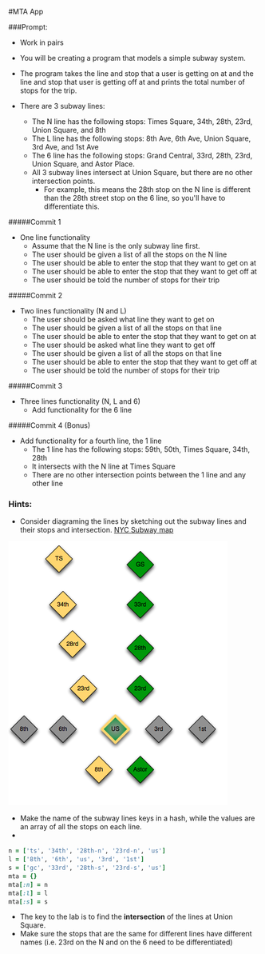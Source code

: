#MTA App

###Prompt:
- Work in pairs
- You will be creating a program that models a simple subway system.

- The program takes the line and stop that a user is getting on at and the line
and stop that user is getting off at and prints the total number of stops for the trip.
- There are 3 subway lines:
  - The N line has the following stops: Times Square, 34th, 28th, 23rd, Union Square, and 8th
  - The L line has the following stops: 8th Ave, 6th Ave, Union Square, 3rd Ave, and 1st Ave
  - The 6 line has the following stops: Grand Central, 33rd, 28th, 23rd, Union Square, and Astor Place.
  - All 3 subway lines intersect at Union Square, but there are no other intersection points.
    - For example, this means the 28th stop on the N line is different than the 28th street stop on the 6 line, so you'll have to differentiate this.

#####Commit 1
- One line functionality
  - Assume that the N line is the only subway line first.
  - The user should be given a list of all the stops on the N line
  - The user should be able to enter the stop that they want to get on at
  - The user should be able to enter the stop that they want to get off at
  - The user should be told the number of stops for their trip

#####Commit 2
- Two lines functionality (N and L)
  - The user should be asked what line they want to get on
  - The user should be given a list of all the stops on that line
  - The user should be able to enter the stop that they want to get on at
  - The user should be asked what line they want to get off
  - The user should be given a list of all the stops on that line
  - The user should be able to enter the stop that they want to get off at
  - The user should be told the number of stops for their trip

#####Commit 3
- Three lines functionality (N, L and 6)
  - Add functionality for the 6 line

#####Commit 4 (Bonus)
- Add functionality for a fourth line, the 1 line
  - The 1 line has the following stops: 59th, 50th, Times Square, 34th, 28th
  - It intersects with the N line at Times Square
  - There are no other intersection points between the 1 line and any other line

### Hints:
* Consider diagraming the lines by sketching out the subway lines and their stops and intersection. [NYC Subway map](http://www.mta.info/maps/submap.html)

 ![subway diagram](mta.png)

* Make the name of the subway lines keys in a hash, while the values are an array of all the stops on each line.
* 
```ruby
n = ['ts', '34th', '28th-n', '23rd-n', 'us']
l = ['8th', '6th', 'us', '3rd', '1st']
s = ['gc', '33rd', '28th-s', '23rd-s', 'us']
mta = {}
mta[:n] = n
mta[:l] = l
mta[:s] = s
```

* The key to the lab is to find the __intersection__ of the lines at Union Square.
* Make sure the stops that are the same for different lines have different names (i.e. 23rd on the N and on the 6 need to be differentiated)

